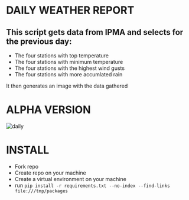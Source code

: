 # DAILY WEATHER REPORT

## This script gets data from IPMA and selects for the previous day:
- The four stations with top temperature
- The four stations with minimum temperature 
- The four stations with the highest wind gusts
- The four stations with more accumlated rain

It then generates an image with the data gathered

# ALPHA VERSION 


![daily](https://user-images.githubusercontent.com/34355337/160450254-64c90def-abbc-46ac-bc8d-8b4a07e3a02e.png)


# INSTALL
- Fork repo
- Create repo on your machine
- Create a virtual environment on your machine 
- run ```pip install -r requirements.txt --no-index --find-links file:///tmp/packages```
